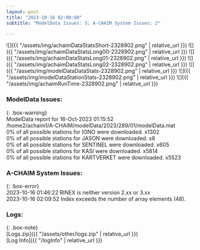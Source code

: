 ```yaml
---
layout: post
title: "2023-10-16 02:00:00"
subtitle: "ModelData Issues: 5; A-CHAIM System Issues: 2"

---
```


![]({{ "/assets/img/achaimDataStatsShort-2328902.png" | relative_url }})
![]({{ "/assets/img/achaimDataStatsLong00-2328902.png" | relative_url }})
![]({{ "/assets/img/achaimDataStatsLong01-2328902.png" | relative_url }})
![]({{ "/assets/img/achaimDataStatsLong02-2328902.png" | relative_url }})
![]({{ "/assets/img/modelDataDataStats-2328902.png" | relative_url }})
![]({{ "/assets/img/modelDataStationStats-2328902.png" | relative_url }})
![]({{ "/assets/img/achaimRunTime-2328902.png" | relative_url }})


### ModelData Issues:  
  
{: .box-warning}  
 ModelData report for 16-Oct-2023 01:15:52   
 /home2/achaim1/A-CHAIM/modelData/2023/289/01/modelData.mat   
 0% of all possible stations for IONO were downloaded. x1302   
 0% of all possible stations for JASON were downloaded. x8   
 0% of all possible stations for SENTINEL were downloaded. x605   
 0% of all possible stations for KASI were downloaded. x5814   
 0% of all possible stations for KARTVERKET were downloaded. x5523   
  
### A-CHAIM System Issues:  
  
{: .box-error}  
2023-10-16 01:46:22 RINEX is neither version 2.xx or 3.xx  
2023-10-16 02:09:52 Index exceeds the number of array elements (48).  

### Logs:  
  
{: .box-note}  
[Logs.zip]({{ "/assets/other/logs.zip" | relative_url }})  
[Log Info]({{ "/logInfo" | relative_url }})  
